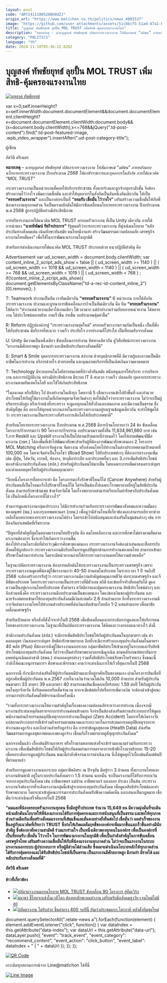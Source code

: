 ```yaml
---
layout: post
code: "ART2411180526BU8UZJ"
origin_url: "https://www.matichon.co.th/politics/news_4903537"
image: "https://github.com/user-attachments/assets/51c8bcf5-51ad-47a1-b39c-3bdda5409e87"
title: "บุญสงค์ ทัพชัยยุทธ์ ลุยปั้น MOL TRUST เพิ่มสิทธิ-คุ้มครองแรงงานไทย"
description: "หมายเหตุ - นายบุญสงค์ ทัพชัยยุทธ์ ปลัดกระทรวงแรงงาน ให้สัมภาษณ์ “มติชน” ภายหลังมอบนโยบายกระทรวงแรงงาน ปีงบประมาณ 2568 ให้แก่ข้าราชการและบุคลากรในสังกัด"
category: "POLITICS"
language: "th"
date: 2024-11-18T05:36:22.028Z
---
```


# บุญสงค์ ทัพชัยยุทธ์ ลุยปั้น MOL TRUST เพิ่มสิทธิ-คุ้มครองแรงงานไทย

[![](https://www.matichon.co.th/wp-content/uploads/2024/11/บุญสงค์-ทัพชัยยุทธ์-728x519.jpg "บุญสงค์ ทัพชัยยุทธ์")](https://www.matichon.co.th/wp-content/uploads/2024/11/บุญสงค์-ทัพชัยยุทธ์.jpg)

var x=0;self.innerHeight?x=self.innerWidth:document.documentElement&&document.documentElement.clientHeight?x=document.documentElement.clientWidth:document.body&&(x=document.body.clientWidth),x<=768&&jQuery(".td-post-content").find(".td-post-featured-image, .wpb\_video\_wrapper").insertAfter(".ud-post-category-title");

ผู้เขียน

อัศวินี ตรีเนตร

**หมายเหตุ** – _นายบุญสงค์ ทัพชัยยุทธ์ ปลัดกระทรวงแรงงาน ให้สัมภาษณ์ “มติชน” ภายหลังมอบนโยบายกระทรวงแรงงาน ปีงบประมาณ 2568 ให้แก่ข้าราชการและบุคลากรในสังกัด ภายใต้แนวคิด “MOL TRUST”_

กระทรวงแรงงานเป็นหน่วยงานที่คอยให้บริการประชาชน ทั้งนายจ้างและลูกจ้างทุกระดับชั้น จึงต้องสร้างความไว้วางใจ เพิ่มความเชื่อมั่น และทำให้บุคลากรในสังกัดเป็นอันหนึ่งอันเดียวกัน ให้เป็น **“ครอบครัวแรงงาน”** และเป็นองค์กรเป็นที่ **“ยอมรับ เชื่อมั่น ไว้วางใจ”** เสริมสร้างความเชื่อมั่นให้กับพี่น้องแรงงานทุกภาคส่วน จึงเป็นแรงผลักดันให้มีการขับเคลื่อนนโยบายกระทรวงแรงงาน ปีงบประมาณ พ.ศ.2568 สู่การปฏิบัติอย่างมีประสิทธิภาพ

การบริหารงานภายใต้แนวคิด MOL TRUST ครอบครัวแรงงาน ที่เป็น Unity เดียวกัน ภายใต้การนำของ **“นายพิพัฒน์ รัชกิจประการ”** รัฐมนตรีว่าการกระทรวงแรงงาน ที่มุ่งเน้นนโยบาย “หลักประกันทางสังคมเด่น เน้นทักษะทันสมัย คนไทยมีงานทำ สร้างวัฒนธรรมความปลอดภัย เศรษฐกิจ แรงงานไทยมั่นคง” เพื่อใช้ในการพัฒนาแรงงานในทุกมิติ

สำหรับการดำเนินงานภายใต้แนวคิด MOL TRUST ประกอบด้วย แนวปฏิบัติสำคัญ คือ

Advertisement var ud\_screen\_width = document.body.clientWidth; var content\_inline\_2\_script\_ads\_show = false || ( ud\_screen\_width >= 1140 ) || ( ud\_screen\_width >= 1019 && ud\_screen\_width < 1140 ) || ( ud\_screen\_width >= 768 && ud\_screen\_width < 1019 ) || ( ud\_screen\_width < 768 ) ; if(!content\_inline\_2\_script\_ads\_show){ document.getElementsByClassName("td-a-rec-id-content\_inline\_2")\[0\].remove(); }

T: Teamwork ทำงานเป็นทีม เราทีมเดียวกัน **“ครอบครัวแรงงาน”** 6 หน่วยงาน ภายใต้สังกัดกระทรวงแรงงาน ทำงานและบูรณาการขับเคลื่อนภารกิจเป็นทีมเดียวกัน คือ ทีม **“ครอบครัวแรงงาน”** ให้คิดว่า “ทำงานหน่วยงานเดียวได้งานเดียว ใช้เวลามาก แต่ถ้าทำงานร่วมกับหลายหน่วยงาน ได้หลายงาน ได้ประโยชน์หลายฝ่าย งานเร็วขึ้น ง่ายขึ้น งบประมาณคุ้มค่าขึ้น”

R: Reform ปฏิรูปองค์กรสู่ “กระทรวงแรงงานยุคใหม่” ครอบครัวแรงงานรวมกันเป็นหนึ่ง เป็นที่พึ่งให้กับประชาชน มีบริการที่สะดวก รวดเร็ว ประทับใจ การทำงานที่โปร่งใส เป็นที่ยอมรับจากสังคม

U: Unity มีความเป็นหนึ่งเดียว ขับเคลื่อนการทำงาน ทิศทางเดียวกัน สู่วิสัยทัศน์กระทรวงแรงงาน “แรงงานมีศักยภาพสูง มีงานทำ และมีหลักประกันทางสังคมที่ดี”

S: Smart & Smile บุคลากรกระทรวงแรงงาน สง่างาม ด้วยบุคลิกภาพที่ดี มีความรู้และความเป็นมืออาชีพในการทำงาน บริการด้วยใจ ด้วยรอยยิ้ม และคุณภาพบริการที่เป็นเลิศเกินความคาดหมาย

T: Technology มีระบบเทคโนโลยีสารสนเทศที่ก้าวล้ำทันสมัย สนับสนุนการให้บริการ การบริหารงาน และการปฏิบัติงาน อย่างมีประสิทธิภาพ มีระบบ IT ดี สะดวก รวดเร็ว ปลอดภัย บุคลากรกระทรวงแรงงานตามทันเทคโนโลยี และใช้ให้เกิดประสิทธิภาพ

“ในอนาคต หรือปีถัดๆ ไป ต้องทำงานในเชิงรุก โดยเรามี 5 เสือแรงงานเข้าไปยังพื้นที่ และอำนวยประโยชน์ให้กับผู้ใช้แรงงานในที่เกิดเหตุตามจังหวัดต่างๆ ขอให้มั่นใจว่ากระทรวงแรงงาน ไม่ว่าจะเป็นผู้บริหารระดับสูง หรือเจ้าหน้าที่กระทรวง จะดูแลทุกคนให้ทั่วถึงและเสมอภาค และมีความเป็นธรรม สิ่งสำคัญที่สุด คือ อยากให้ทุกหน่วยงานภายในกระทรวงแรงงานอยู่บนฐานข้อมูลเดียวกัน จะทำให้พูดได้ว่า กระทรวงแรงงานเป็นกระทรวงที่สร้างการเติบโตให้กับประเทศชาติ”

สำหรับนโยบายกระทรวงแรงงาน ปีงบประมาณ พ.ศ.2568 มีภารกิจนโยบายกว่า 24 ข้อ ขับเคลื่อนโครงการ/กิจกรรมกว่า 90 โครงการ/กิจกรรม งบประมาณรวมทั้งสิ้น 11,834,961,660 บาท เช่น 1.การ Reskill และ Upskill แรงงานให้เป็นไปตามเป้าหมายที่กำหนดไว้ โดยให้กรมพัฒนาฝีมือแรงงาน (กพร.) ได้ลงพื้นที่เข้าไปพัฒนาทักษะสำหรับผู้ที่ต้องการพัฒนะทักษะตนเอง 2.โครงการ MOL Matching หรือการจับคู่งาน จัดหางาน หรือส่งคนไทยไปทำงานในต่างประเทศตามเป้าหมายที่ 100,000 คน โดยจะจัดทำเป็นโรดโชว์ (Road Show) ไปยังประเทศต่างๆ ที่ต้องการแรงงานเพิ่ม เช่น ญี่ปุ่น, ไต้หวัน, เกาหลี, ฮ่องกง, ซาอุดีอาระเบีย และประเทศอื่นๆ และ 3.การเพิ่มสิทธิประโยชน์ของสำนักงานประกันสังคม (สปส.) สำหรับผู้ประกันตนให้มากขึ้น โดยเฉพาะการเพิ่มค่าสงเคราะห์บุตร และค่าคลอดบุตรให้กับผู้ประกันตนทุกมาตรา

“อีกหนึ่งโครงการที่อยากจะทำ คือ โครงการมะเร็งรักษาที่ไหนก็ได้ (Cancer Anywhere) สำหรับผู้ประกันตนที่เป็นโรคมะเร็งไปรักษาที่ไหนก็ได้ ไม่จำเป็นต้องไปเฉพาะโรงพยาบาลที่อยู่ในสิทธิประกันสังคม สามารถรักษาข้ามเขต ข้ามจังหวัดได้ โดยโรงพยาบาลสามารถเรียกเก็บค่ารักษากับประกันสังคมได้ เป็นอีกหนึ่งโครงการที่ได้วางไว้”

ส่วนการดูแลแรงงานกลุ่มเปราะบาง ได้มีการทำงานร่วมกับกระทรวงการพัฒนาสังคมและความมั่นคงของมนุษย์ (พม.) และกรุงเทพมหานคร (กทม.) เพื่อดูว่ามีส่วนไหนที่เกี่ยวข้องและสามารถเยียวยาช่วยเหลือในบทบาทของกระทรวงแรงงานได้บ้าง โดยจะเข้าไปสนับสนุนและส่งเสริมในชุมชนต่างๆ เช่น การป้องกันยาเสพติดที่เริ่มระบาด

“ปัญหาที่สำคัญที่สุดในตลาดแรงงานไทยปัจจุบัน คือ คนไทยเลือกงาน และการศึกษาไม่ตรงตามที่ตลาดแรงงานต้องการ ซึ่งจะทำให้เกิดการว่างงานขึ้น  
ต้องไปทำงานในระดับที่ต่ำกว่าวุฒิการศึกษาของตนเอง กระทรวงแรงงานจึงต้องนำเสนอและสื่อสารกับสังคมให้ถูกต้องว่า กระทรวงแรงงานมีบริบทในการดูแลปัญหาด้านการทำงานของคนไทย สามารถเข้ามาปรึกษาในด้านการทำงาน โดยจะมีหน่วยงานภายใต้กระทรวงแรงงานคอยให้ความช่วยเหลือ”

ในฐานะปลัดกระทรวงแรงงาน ต้องการผลักดันให้กระทรวงแรงงานเป็นกระทรวงเศรษฐกิจ เพราะกระทรวงแรงงานดูแลพี่น้องผู้ใช้แรงงานกว่า 40-50 ล้านคนในประเทศ ในระยะเวลา 1 ปี จนถึงปี 2568 จะต้องสร้างการรับรู้ว่า กระทรวงแรงงานมีความสำคัญต่อคุณภาพชีวิต ต่อระบบเศรษฐกิจ และจีดีพีของประเทศ โดยกระทรวงแรงงานเป็นกระทรวงที่มีตัวเลข สถิติ และข้อเท็จจริงที่ยอมรับได้ ดูแลความเป็นอยู่แรงงานไทยทั้งประเทศ ทั้งค่าแรง สวัสดิการและคุ้มครองแรงงาน สิทธิประโยชน์ต่างๆ และอีกส่วนหนึ่งคือ กระทรวงแรงงานมีงบประมาณเป็นของตนเอง ในแง่ของเงินของผู้ประกันตน และนายจ้างสมทบเข้ามาให้กองทุนประกันสังคมมีเงินสะสมถึง 2.6 ล้านล้านบาท อีกทั้งกระทรวงแรงงานมีการจัดส่งแรงงานไทยไปทำงานต่างประเทศที่ส่งเงินกลับเข้ามาไทยอีก 1-2 แสนล้านบาท เพื่อมาขับเคลื่อนเศรษฐกิจ

สำหรับเป้าหมาย หรือสิ่งที่ตั้งใจจะทำในปี 2568 เพื่อขับเคลื่อนและยกระดับการดูแลและให้บริการคนไทยของกระทรวงแรงงาน ในฐานะที่เป็นปลัดกระทรวงแรงงาน ได้คิดและวางกรอบแนวทางไว้ ดังนี้

สำนักงานประกันสังคม (สปส.) จะมีการเพิ่มสิทธิประโยชน์ให้กับผู้ประกันตนในทุกมาตรา เช่น ค่าคลอดบุตร เงินสงเคราะห์บุตร สิทธิค่ารักษาพยาบาล อีกทั้งจะมีการสร้างกองทุนประกันสังคมในมาตรา 40 พลัส (Plus) ที่ต้องการดึงผู้ใช้แรงงานนอกระบบ กลุ่มอาชีพอิสระให้เข้ามาอยู่ในระบบและรับสิทธิประโยชน์กองทุนประกันสังคม ไม่ว่าจะเป็นค่ารักษาพยาบาลกรณีฉุกเฉิน ตามหลักเกณฑ์สถาบันการแพทย์ฉุกเฉินแห่งชาติ (สพฉ.) ค่าคลอดบุตรต่างๆ รวมทั้งสิทธิประโยชน์รักษาโรคร้ายแรง ซึ่งขณะนี้กำลังให้คณะอนุกรรมการฯ ศึกษาและพิจารณา คาดว่าจะดำเนินการให้เร็วที่สุดภายในปี 2568

นอกจากนี้ ยังจะมีการส่งเสริมให้ผู้ประกันตนมีบ้านและที่อยู่อาศัยเป็นของตนเอง ผ่านโครงการสินเชื่อที่อยู่อาศัยเพื่อผู้ประกันตน พ.ศ.2567 ภายในวงเงินจำนวนไม่เกิน 10,000 ล้านบาท สำหรับผู้ประกันตนมาตรา 33 มาตรา 39 และมาตรา 40 สามารถขอสินเชื่อดอกเบี้ยร้อยละ 1.59 ต่อปี ให้กับผู้ประกันตนในทุกจังหวัด ซึ่งรับผลตอบรับเต็มจำนวน หากจะมีเฟสต่อไปหรือการเพิ่มวงเงิน จะต้องนำเข้าสู่คณะกรรมการประกันสังคมให้พิจารณาอีกครั้งหนึ่ง

“รวมทั้งกระทรวงแรงงานให้ความสำคัญในเรื่องของความปลอดภัยระหว่างการทำงาน เนื่องจากมีแรงงานประสบเหตุอันตรายจากการทำงานค่อนข้างมาก จึงจำเป็นต้องส่งเสริมสถานประกอบการให้ดูแลพนักงานผ่านกิจกรรมลดอุบัติเหตุจากการทำงานเป็นศูนย์ (Zero Accident) โดยการให้เงินรางวัลแก่สถานประกอบการที่เข้าร่วมกิจกรรมตามขนาดและระยะเวลาในการสะสมการลดอุบัติเหตุจากการทำงานของลูกจ้าง และอีกส่วนสำหรับลูกจ้าง คือ การทำข้อมูลสุขภาพ (Health Data) ส่งเสริมวัฒนธรรมการดูแลสุขภาพตนเองของลูกจ้าง เชื่อมกับโรงพยาบาลคู่สัญญาประกันสังคม”

นอกจากนั้นแล้ว เบื้องต้นมีร้านอาหาร หรือโรงแรมหลายแห่งที่จะเข้าร่วมลงนามร่วมกับกระทรวงแรงงาน เพื่อเพิ่มสิทธิประโยชน์ให้กับผู้ประกันตนผ่านการลดราคาการเข้าพักโรงแรมร้อยละ 15-20 เพื่อยกระดับการดูแลผู้ประกันตน ขณะนี้กำลังพิจารณาการดำเนินงาน ซึ่งได้พูดคุยไว้เบื้องต้นตั้งแต่ต้นปีที่ผ่านมาแล้ว

สำหรับการดูแลแรงงานนอกระบบ กลุ่มอาชีพอิสระ ณ ปัจจุบัน มีอยู่ราว 3 ล้านคน ทั้งแรงงานไทยและแรงงานข้ามชาติ อยู่ในระบบประกันสังคมราว 1.5 ล้านคน นอกนั้น จะเป็นแรงงานที่ได้รับการยกเว้นจากกองทุนประกันสังคม เช่น อาชีพเกษตร แม่บ้าน อาชีพหาบเร่ แผงลอย ประมง เป็นต้น กระทรวงแรงงานจึงต้องการที่จะดึงแรงงานกลุ่มนี้เข้าสู่ระบบกองทุนประกันสังคม เพื่อดูแลสิทธิประโยชน์และค่ารักษาพยาบาล โดยจะนำเข้าสู่คณะกรรมการประกันสังคมรับฟังความคิดเห็น และเสนอเป็นกฎหมาย เชื่อมั่นว่าจะดำเนินเสร็จสิ้นภายในปี 2568

**“ผมและพี่น้องครอบครัวแรงงานทุกคน ซึ่งมีอยู่ทั่วประเทศ จำนวน 15,649 คน มีความมุ่งมั่นที่จะเดินหน้าผลักดันนโยบายให้พี่น้องแรงงานได้รับการคุ้มครองและการสนับสนุนที่เป็นธรรม และขอให้ทุกภาคส่วนร่วมมือกันเพื่อสร้างสังคมแรงงานที่เข้มแข็งและมั่นคงอย่างยั่งยืนต่อไป เชื่อมั่นว่า ผลสำเร็จของงาน ขึ้นอยู่กับแนวคิดที่เรียกว่า TRUST ซึ่งก่อให้เกิดผลสัมฤทธิ์ขององค์กรเพิ่มมากขึ้นและเร็วขึ้นอย่างมีนัยสำคัญ ซึ่งต้องอาศัยความสามัคคี ร่วมแรงร่วมใจ เป็นหนึ่งเดียวของทุกคนในองค์กร เพื่อเป็นองค์กรที่เป็นที่ยอมรับ เชื่อมั่น ไว้วางใจ ในการพัฒนาแรงงานในทุกมิติ เพื่อเป็นกำลังสำคัญในการขับเคลื่อนเศรษฐกิจไทย เสริมสร้างความเชื่อมั่นให้กับพี่น้องแรงงานทุกภาคส่วน ไม่ว่าจะเป็นแรงงานในระบบ แรงงานนอกระบบ ผู้ประกอบการ หรือผู้มีส่วนได้ส่วนเสีย ซึ่งผมจะดำเนินนโยบายหลักให้ทุกภาคส่วนได้รับการคุ้มครองและได้รับสิทธิประโยชน์ที่เป็นธรรม เป็นแรงงานมีศักยภาพสูง มีงานทำ มีรายได้ และหลักประกันทางสังคมที่ดี”**

**อัศวินี ตรีเนตร**

#### ข่าวที่เกี่ยวข้อง

*   [![](https://www.matichon.co.th/wp-content/uploads/2024/11/S__87408741.jpg)ปลัดฯแรงงานมอบนโยบาย MOL TRUST ขับเคลื่อน 90 โครงการ สู่ทีมเวิร์ก](https://www.matichon.co.th/local/quality-life/news_4888715)
*   [![](https://www.matichon.co.th/wp-content/uploads/2024/11/ธนาธร15684651.jpg)ธนาธร ชี้ไทยจะแข่งในเวทีโลก ต้องยกทักษะคนทำงาน เตรียมรับมือสังคมสูงวัย-เจนใหม่ไม่มีลูก](https://www.matichon.co.th/politics/news_4879246)
*   [![](https://www.matichon.co.th/wp-content/uploads/2024/10/rjv1-wed.jpg)ปลัดแรงงาน ไม่รับปาก ขึ้นค่าแรง 400 จบปีนี้ ยันเร่งประชุมคกก.ไตรภาคี หลังตั้งทีมชุดใหม่](https://www.matichon.co.th/politics/news_4852310)

document.querySelectorAll(".relate-news a").forEach(function(element) { element.addEventListener("click", function() { var dataIndex = this.getAttribute("data-index"); var dataUrl = this.getAttribute("data-url"); dataLayer.push({ "event": "track\_event", "event\_category": "recommend\_content", "event\_action": "click\_button", "event\_label": dataIndex + " | " + dataUrl }); }); });

[![QR Code](https://www.matichon.co.th/wp-content/uploads/2023/07/wob1371z.jpg)](https://lin.ee/ht0nDxX)

เกาะติดทุกสถานการณ์จาก Line@matichon ได้ที่นี่

[![Line Image](https://www.matichon.co.th/wp-content/uploads/2023/07/th.png)](https://lin.ee/ht0nDxX)